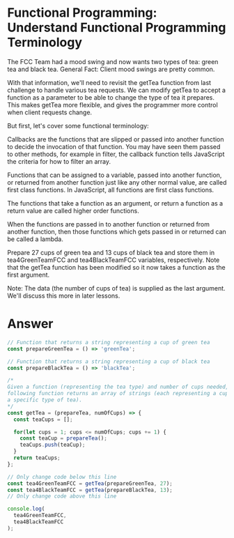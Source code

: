 # Functional Programming: Understand Functional Programming Terminology

The FCC Team had a mood swing and now wants two types of tea: green tea and black tea. General Fact: Client mood swings are pretty common.

With that information, we'll need to revisit the getTea function from last challenge to handle various tea requests. We can modify getTea to accept a function as a parameter to be able to change the type of tea it prepares. This makes getTea more flexible, and gives the programmer more control when client requests change.

But first, let's cover some functional terminology:

Callbacks are the functions that are slipped or passed into another function to decide the invocation of that function. You may have seen them passed to other methods, for example in filter, the callback function tells JavaScript the criteria for how to filter an array.

Functions that can be assigned to a variable, passed into another function, or returned from another function just like any other normal value, are called first class functions. In JavaScript, all functions are first class functions.

The functions that take a function as an argument, or return a function as a return value are called higher order functions.

When the functions are passed in to another function or returned from another function, then those functions which gets passed in or returned can be called a lambda.

Prepare 27 cups of green tea and 13 cups of black tea and store them in tea4GreenTeamFCC and tea4BlackTeamFCC variables, respectively. Note that the getTea function has been modified so it now takes a function as the first argument.

Note: The data (the number of cups of tea) is supplied as the last argument. We'll discuss this more in later lessons.


# Answer

```js
// Function that returns a string representing a cup of green tea
const prepareGreenTea = () => 'greenTea';

// Function that returns a string representing a cup of black tea
const prepareBlackTea = () => 'blackTea';

/*
Given a function (representing the tea type) and number of cups needed, the
following function returns an array of strings (each representing a cup of
a specific type of tea).
*/
const getTea = (prepareTea, numOfCups) => {
  const teaCups = [];

  for(let cups = 1; cups <= numOfCups; cups += 1) {
    const teaCup = prepareTea();
    teaCups.push(teaCup);
  }
  return teaCups;
};

// Only change code below this line
const tea4GreenTeamFCC = getTea(prepareGreenTea, 27);
const tea4BlackTeamFCC = getTea(prepareBlackTea, 13);
// Only change code above this line

console.log(
  tea4GreenTeamFCC,
  tea4BlackTeamFCC
);
```